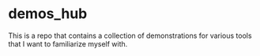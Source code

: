 # demos_hub
This is a repo that contains a collection of demonstrations for various tools that I want to familiarize myself with.
